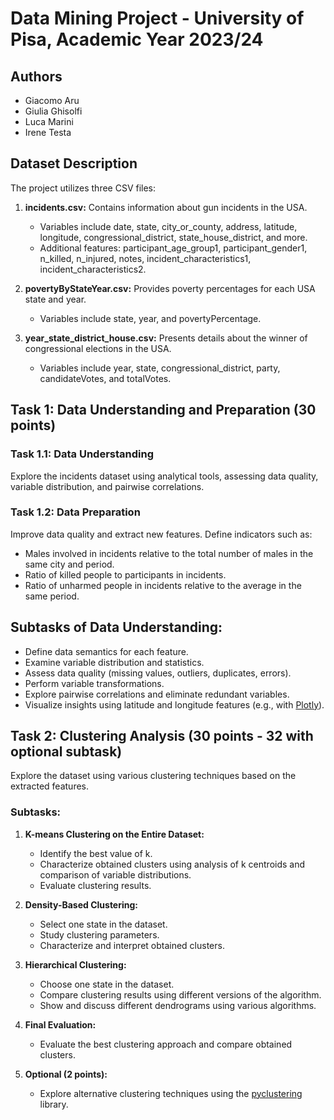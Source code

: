 # Data Mining Project - University of Pisa, Academic Year 2023/24

## Authors
- Giacomo Aru
- Giulia Ghisolfi
- Luca Marini
- Irene Testa

## Dataset Description
The project utilizes three CSV files:

1. **incidents.csv:** Contains information about gun incidents in the USA.
   - Variables include date, state, city_or_county, address, latitude, longitude, congressional_district, state_house_district, and more.
   - Additional features: participant_age_group1, participant_gender1, n_killed, n_injured, notes, incident_characteristics1, incident_characteristics2.

2. **povertyByStateYear.csv:** Provides poverty percentages for each USA state and year.
   - Variables include state, year, and povertyPercentage.

3. **year_state_district_house.csv:** Presents details about the winner of congressional elections in the USA.
   - Variables include year, state, congressional_district, party, candidateVotes, and totalVotes.

## Task 1: Data Understanding and Preparation (30 points)

### Task 1.1: Data Understanding
Explore the incidents dataset using analytical tools, assessing data quality, variable distribution, and pairwise correlations.

### Task 1.2: Data Preparation
Improve data quality and extract new features. Define indicators such as:
- Males involved in incidents relative to the total number of males in the same city and period.
- Ratio of killed people to participants in incidents.
- Ratio of unharmed people in incidents relative to the average in the same period.

## Subtasks of Data Understanding:
- Define data semantics for each feature.
- Examine variable distribution and statistics.
- Assess data quality (missing values, outliers, duplicates, errors).
- Perform variable transformations.
- Explore pairwise correlations and eliminate redundant variables.
- Visualize insights using latitude and longitude features (e.g., with [Plotly](https://plotly.com/python/getting-started/)).

## Task 2: Clustering Analysis (30 points - 32 with optional subtask)

Explore the dataset using various clustering techniques based on the extracted features.

### Subtasks:

1. **K-means Clustering on the Entire Dataset:**
   - Identify the best value of k.
   - Characterize obtained clusters using analysis of k centroids and comparison of variable distributions.
   - Evaluate clustering results.

2. **Density-Based Clustering:**
   - Select one state in the dataset.
   - Study clustering parameters.
   - Characterize and interpret obtained clusters.

3. **Hierarchical Clustering:**
   - Choose one state in the dataset.
   - Compare clustering results using different versions of the algorithm.
   - Show and discuss different dendrograms using various algorithms.

4. **Final Evaluation:**
   - Evaluate the best clustering approach and compare obtained clusters.

5. **Optional (2 points):**
   - Explore alternative clustering techniques using the [pyclustering](https://github.com/annoviko/pyclustering/) library.
